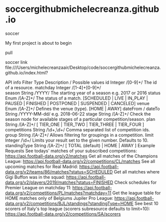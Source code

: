 # soccergithubmichelecreanza.github.io
soccer

My first project is about to begin


pull 


soccer link file:///Users/michelecreanzaair/Desktop/code/soccergithubmichelecreanza.github.io/index.html?

API info
Filter	Type	Description / Possible values
id	Integer /[0-9]+/	The id of a resource.
matchday	Integer /[1-4]+[0-9]*/	
season	String /YYYY/	The starting year of a season e.g. 2017 or 2016
status	Enum /[A-Z]+/	The status of a match. [SCHEDULED | LIVE | IN_PLAY | PAUSED | FINISHED | POSTPONED | SUSPENDED | CANCELED]
venue	Enum /[A-Z]+/	Defines the venue (type). [HOME | AWAY]
dateFrom / dateTo	String /YYYY-MM-dd/	e.g. 2018-06-22
stage	String /[A-Z]+/	Check the season node for available stages of a particular competition/season.
plan	String /[A-Z]+/	[ TIER_ONE | TIER_TWO | TIER_THREE | TIER_FOUR ]
competitions	String /\d+,\d+/	Comma separated list of competition ids.
group	String /[A-Z]+/	Allows filtering for groupings in a competition.
limit	Integer /\d+/	Limits your result set to the given number. Defaults to 10.
standingType	String /[A-Z]+/	[ TOTAL (default) | HOME | AWAY ]
Example Requests
See todays' matches of your subscribed competitions:
https://api.football-data.org/v2/matches
Get all matches of the Champions League:
https://api.football-data.org/v2/competitions/CL/matches
See all upcoming matches for Real Madrid:
https://api.football-data.org/v2/teams/86/matches?status=SCHEDULED
Get all matches where Gigi Buffon was in the squad:
https://api.football-data.org/v2/players/2019/matches?status=FINISHED
Check schedules for Premier League on matchday 11:
https://api.football-data.org/v2/competitions/PL/matches?matchday=11
Get the league table for HOME matches only of Belgiums Jupiler Pro League:
https://api.football-data.org/v2/competitions/BJL/standings?standingType=HOME
See best 10 scorers of Italy's top league (scorers subresource defaults to limit=10):
https://api.football-data.org/v2/competitions/SA/scorers





